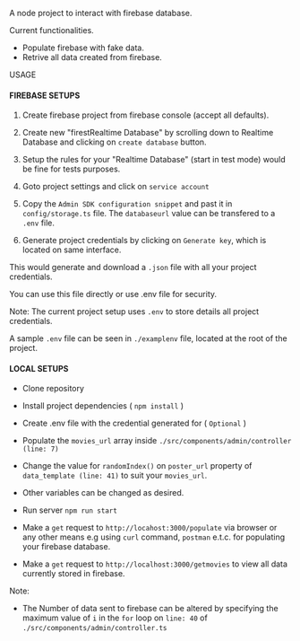 A node project to interact with firebase database.

Current functionalities.

* Populate firebase with fake data.
* Retrive all data created from firebase.

USAGE

#### FIREBASE SETUPS

1. Create firebase project from firebase console (accept all defaults).

2. Create new "firestRealtime Database" by scrolling down to Realtime Database and clicking on `create database` button.

3. Setup the rules for your "Realtime Database" (start in test mode) would be fine for tests purposes.

4. Goto project settings and click on `service account`

5. Copy the `Admin SDK configuration snippet` and past it in `config/storage.ts` file.
The `databaseurl` value can be transfered to a `.env` file.

6. Generate project credentials by clicking on `Generate key`, which is located on same interface. 

This would generate and download a `.json` file with all your project credentials. 

You can use this file directly or use .env file for security.

Note: The current project setup uses `.env` to store details all project credentials.

A sample `.env` file can be seen in `./examplenv` file, located at the root of the project.

#### LOCAL SETUPS

* Clone repository

* Install project dependencies ( `npm install` )

* Create .env file with the credential generated for ( `Optional` )

* Populate the `movies_url` array inside `./src/components/admin/controller (line: 7)`

* Change the value for `randomIndex()` on `poster_url` property of `data_template (line: 41)` to suit your `movies_url`.

* Other variables can be changed as desired.

* Run server `npm run start`

* Make a `get` request to `http://locahost:3000/populate` via browser or any other means e.g using `curl` command, `postman` e.t.c. for populating your firebase database.


* Make a `get` request to `http://localhost:3000/getmovies` to view all data currently stored in firebase.


Note:
* The Number of data sent to firebase can be altered by specifying the maximum value of `i` in the `for` loop on  `line: 40` of `./src/components/admin/controller.ts`
